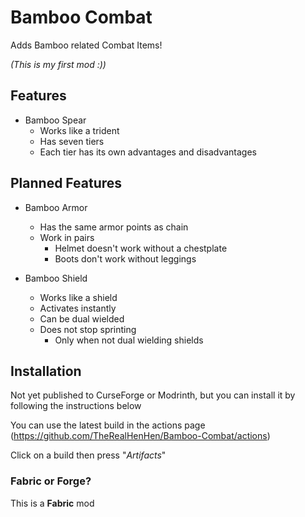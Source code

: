 # Bamboo Combat

Adds Bamboo related Combat Items!

*(This is my first mod :))*

## Features

* Bamboo Spear
  - Works like a trident
  - Has seven tiers
  - Each tier has its own advantages and disadvantages

## Planned Features

* Bamboo Armor
  - Has the same armor points as chain
  - Work in pairs
    - Helmet doesn't work without a chestplate
    - Boots don't work without leggings

* Bamboo Shield
  - Works like a shield
  - Activates instantly
  - Can be dual wielded
  - Does not stop sprinting
    - Only when not dual wielding shields 

## Installation

Not yet published to CurseForge or Modrinth, but you can install it by following the instructions below

You can use the latest build in the actions page (https://github.com/TheRealHenHen/Bamboo-Combat/actions)

Click on a build then press "_Artifacts_"

### Fabric or Forge?
This is a **Fabric** mod
